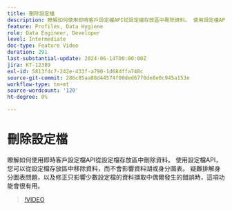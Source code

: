 ```yaml
---
title: 刪除設定檔
description: 瞭解如何使用即時客戶設定檔API從設定檔存放區中刪除資料。 使用設定檔API，您可以從設定檔存放區中移除資料，而不會影響資料湖或身分圖表。 疑難排解身分圖表問題，以及修正只影響少數設定檔的資料擷取中偶爾發生的錯誤時，這項功能會很有用。
feature: Profiles, Data Hygiene
role: Data Engineer, Developer
level: Intermediate
doc-type: Feature Video
duration: 291
last-substantial-update: 2024-06-14T00:00:00Z
jira: KT-12389
exl-id: 5813f4c7-242e-433f-a790-1d68dffa740c
source-git-commit: 286c85aa88d44574f00ded67f0de8e0c945a153e
workflow-type: tm+mt
source-wordcount: '120'
ht-degree: 0%

---
```


# 刪除設定檔

瞭解如何使用即時客戶設定檔API從設定檔存放區中刪除資料。 使用設定檔API，您可以從設定檔存放區中移除資料，而不會影響資料湖或身分圖表。 疑難排解身分圖表問題，以及修正只影響少數設定檔的資料擷取中偶爾發生的錯誤時，這項功能會很有用。

>[!VIDEO](https://video.tv.adobe.com/v/3429807/?learn=on&enablevpops)
